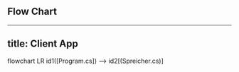 ## Flow Chart
---
title: Client App
---

flowchart LR
    id1([Program.cs]) --> id2[(Spreicher.cs)]
    
    
